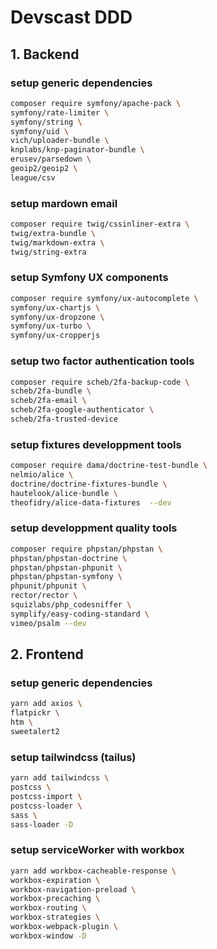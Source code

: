# Devscast DDD

## 1. Backend

### setup generic dependencies
```sh
composer require symfony/apache-pack \
symfony/rate-limiter \
symfony/string \
symfony/uid \
vich/uploader-bundle \
knplabs/knp-paginator-bundle \
erusev/parsedown \
geoip2/geoip2 \
league/csv
```

### setup mardown email
```sh
composer require twig/cssinliner-extra \
twig/extra-bundle \
twig/markdown-extra \
twig/string-extra
```

### setup Symfony UX components
```sh
composer require symfony/ux-autocomplete \
symfony/ux-chartjs \
symfony/ux-dropzone \
symfony/ux-turbo \
symfony/ux-cropperjs
```

### setup two factor authentication tools
```sh
composer require scheb/2fa-backup-code \
scheb/2fa-bundle \
scheb/2fa-email \
scheb/2fa-google-authenticator \
scheb/2fa-trusted-device
```

### setup fixtures developpment tools

```sh
composer require dama/doctrine-test-bundle \
nelmio/alice \
doctrine/doctrine-fixtures-bundle \
hautelook/alice-bundle \
theofidry/alice-data-fixtures  --dev
```

### setup developpment quality tools
```sh 
composer require phpstan/phpstan \
phpstan/phpstan-doctrine \
phpstan/phpstan-phpunit \
phpstan/phpstan-symfony \
phpunit/phpunit \
rector/rector \
squizlabs/php_codesniffer \
symplify/easy-coding-standard \
vimeo/psalm --dev
```

## 2. Frontend

### setup generic dependencies
```sh
yarn add axios \
flatpickr \
htm \
sweetalert2
```

### setup tailwindcss (tailus)
```sh
yarn add tailwindcss \
postcss \
postcss-import \
postcss-loader \
sass \
sass-loader -D
```

### setup serviceWorker with workbox
```sh
yarn add workbox-cacheable-response \
workbox-expiration \
workbox-navigation-preload \
workbox-precaching \
workbox-routing \
workbox-strategies \
workbox-webpack-plugin \
workbox-window -D
```
